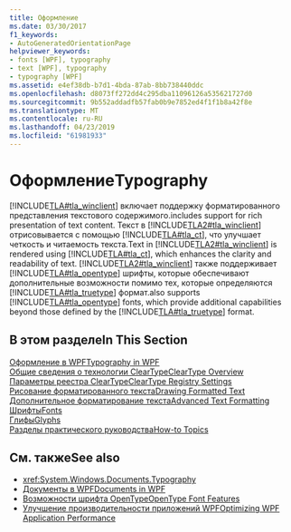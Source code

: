 ```yaml
---
title: Оформление
ms.date: 03/30/2017
f1_keywords:
- AutoGeneratedOrientationPage
helpviewer_keywords:
- fonts [WPF], typography
- text [WPF], typography
- typography [WPF]
ms.assetid: e4ef38db-b7d1-4bda-87ab-8bb738440ddc
ms.openlocfilehash: d8073ff272dd4c295dba11096126a535621727d0
ms.sourcegitcommit: 9b552addadfb57fab0b9e7852ed4f1f1b8a42f8e
ms.translationtype: MT
ms.contentlocale: ru-RU
ms.lasthandoff: 04/23/2019
ms.locfileid: "61981933"
---
```

# <a name="typography"></a><span data-ttu-id="cd554-102">Оформление</span><span class="sxs-lookup"><span data-stu-id="cd554-102">Typography</span></span>
[!INCLUDE[TLA#tla_winclient](../../../../includes/tlasharptla-winclient-md.md)] <span data-ttu-id="cd554-103">включает поддержку форматированного представления текстового содержимого.</span><span class="sxs-lookup"><span data-stu-id="cd554-103">includes support for rich presentation of text content.</span></span> <span data-ttu-id="cd554-104">Текст в [!INCLUDE[TLA2#tla_winclient](../../../../includes/tla2sharptla-winclient-md.md)] отрисовывается с помощью [!INCLUDE[TLA#tla_ct](../../../../includes/tlasharptla-ct-md.md)], что улучшает четкость и читаемость текста.</span><span class="sxs-lookup"><span data-stu-id="cd554-104">Text in [!INCLUDE[TLA2#tla_winclient](../../../../includes/tla2sharptla-winclient-md.md)] is rendered using [!INCLUDE[TLA#tla_ct](../../../../includes/tlasharptla-ct-md.md)], which enhances the clarity and readability of text.</span></span> [!INCLUDE[TLA2#tla_winclient](../../../../includes/tla2sharptla-winclient-md.md)] <span data-ttu-id="cd554-105">также поддерживает [!INCLUDE[TLA#tla_opentype](../../../../includes/tlasharptla-opentype-md.md)] шрифты, которые обеспечивают дополнительные возможности помимо тех, которые определяются [!INCLUDE[TLA#tla_truetype](../../../../includes/tlasharptla-truetype-md.md)] формат.</span><span class="sxs-lookup"><span data-stu-id="cd554-105">also supports [!INCLUDE[TLA#tla_opentype](../../../../includes/tlasharptla-opentype-md.md)] fonts, which provide additional capabilities beyond those defined by the [!INCLUDE[TLA#tla_truetype](../../../../includes/tlasharptla-truetype-md.md)] format.</span></span>  
  
## <a name="in-this-section"></a><span data-ttu-id="cd554-106">В этом разделе</span><span class="sxs-lookup"><span data-stu-id="cd554-106">In This Section</span></span>  
 [<span data-ttu-id="cd554-107">Оформление в WPF</span><span class="sxs-lookup"><span data-stu-id="cd554-107">Typography in WPF</span></span>](typography-in-wpf.md)  
 [<span data-ttu-id="cd554-108">Общие сведения о технологии ClearType</span><span class="sxs-lookup"><span data-stu-id="cd554-108">ClearType Overview</span></span>](cleartype-overview.md)  
 [<span data-ttu-id="cd554-109">Параметры реестра ClearType</span><span class="sxs-lookup"><span data-stu-id="cd554-109">ClearType Registry Settings</span></span>](cleartype-registry-settings.md)  
 [<span data-ttu-id="cd554-110">Рисование форматированного текста</span><span class="sxs-lookup"><span data-stu-id="cd554-110">Drawing Formatted Text</span></span>](drawing-formatted-text.md)  
 [<span data-ttu-id="cd554-111">Дополнительное форматирование текста</span><span class="sxs-lookup"><span data-stu-id="cd554-111">Advanced Text Formatting</span></span>](advanced-text-formatting.md)  
 [<span data-ttu-id="cd554-112">Шрифты</span><span class="sxs-lookup"><span data-stu-id="cd554-112">Fonts</span></span>](fonts-wpf.md)  
 [<span data-ttu-id="cd554-113">Глифы</span><span class="sxs-lookup"><span data-stu-id="cd554-113">Glyphs</span></span>](glyphs.md)  
 [<span data-ttu-id="cd554-114">Разделы практического руководства</span><span class="sxs-lookup"><span data-stu-id="cd554-114">How-to Topics</span></span>](typography-how-to-topics.md)  
  
## <a name="see-also"></a><span data-ttu-id="cd554-115">См. также</span><span class="sxs-lookup"><span data-stu-id="cd554-115">See also</span></span>

- <xref:System.Windows.Documents.Typography>
- [<span data-ttu-id="cd554-116">Документы в WPF</span><span class="sxs-lookup"><span data-stu-id="cd554-116">Documents in WPF</span></span>](documents-in-wpf.md)
- [<span data-ttu-id="cd554-117">Возможности шрифта OpenType</span><span class="sxs-lookup"><span data-stu-id="cd554-117">OpenType Font Features</span></span>](opentype-font-features.md)
- [<span data-ttu-id="cd554-118">Улучшение производительности приложений WPF</span><span class="sxs-lookup"><span data-stu-id="cd554-118">Optimizing WPF Application Performance</span></span>](optimizing-wpf-application-performance.md)
